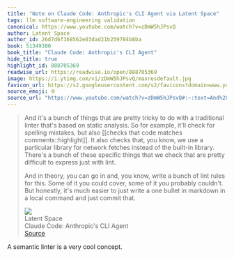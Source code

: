 ```yaml
---
title: "Note on Claude Code: Anthropic's CLI Agent via Latent Space"
tags: llm software-engineering validation
canonical: https://www.youtube.com/watch?v=zDmW5hJPsvQ
author: Latent Space
author_id: 26d7d6f368562e03dad21b259784b8ba
book: 51349380
book_title: "Claude Code: Anthropic's CLI Agent"
hide_title: true
highlight_id: 888705369
readwise_url: https://readwise.io/open/888705369
image: https://i.ytimg.com/vi/zDmW5hJPsvQ/maxresdefault.jpg
favicon_url: https://s2.googleusercontent.com/s2/favicons?domain=www.youtube.com
source_emoji: 🌐
source_url: "https://www.youtube.com/watch?v=zDmW5hJPsvQ#:~:text=And%20it%27s%20a,just%20commit%20that."
---
```


> And it's a bunch of things that are pretty tricky to do with a traditional linter that's based on static analysis. So for example, it'll check for spelling mistakes, but also [[checks that code matches comments::highlight]]. It also checks that, you know, we use a particular library for network fetches instead of the built-in library. There's a bunch of these specific things that we check that are pretty difficult to express just with lint.
> 
> And in theory, you can go in and, you know, write a bunch of lint rules for this. Some of it you could cover, some of it you probably couldn't. But honestly, it's much easier to just write a one bullet in markdown in a local command and just commit that.
> <div class="quoteback-footer"><div class="quoteback-avatar"><img class="mini-favicon" src="https://s2.googleusercontent.com/s2/favicons?domain=www.youtube.com"></div><div class="quoteback-metadata"><div class="metadata-inner"><span style="display:none">FROM:</span><div aria-label="Latent Space" class="quoteback-author"> Latent Space</div><div aria-label="Claude Code: Anthropic's CLI Agent" class="quoteback-title"> Claude Code: Anthropic's CLI Agent</div></div></div><div class="quoteback-backlink"><a target="_blank" aria-label="go to the full text of this quotation" rel="noopener" href="https://www.youtube.com/watch?v=zDmW5hJPsvQ#:~:text=And%20it%27s%20a,just%20commit%20that." class="quoteback-arrow"> Source</a></div></div>

A semantic linter is a very cool concept.